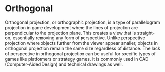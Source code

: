 # Orthogonal

Orthogonal projection, or orthographic projection, is a type of parallelogram projection in game development where the lines of projection are perpendicular to the projection plane. This creates a view that is straight-on, essentially removing any form of perspective. Unlike perspective projection where objects further from the viewer appear smaller, objects in orthogonal projection remain the same size regardless of distance. The lack of perspective in orthogonal projection can be useful for specific types of games like platformers or strategy games. It is commonly used in CAD (Computer-Aided Design) and technical drawings as well.